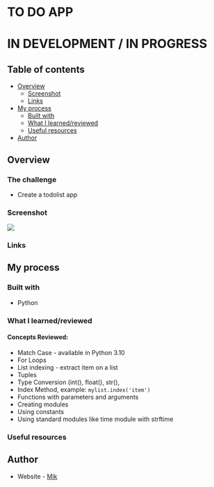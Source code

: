 # TO DO APP
# IN DEVELOPMENT / IN PROGRESS

## Table of contents

- [Overview](#overview)
  - [Screenshot](#screenshot)
  - [Links](#links)
- [My process](#my-process)
  - [Built with](#built-with)
  - [What I learned/reviewed](#what-i-learned)
  - [Useful resources](#useful-resources)
- [Author](#author)


## Overview

### The challenge

- Create a todolist app

### Screenshot

![](./images/victor_crest.PNG)



### Links


## My process

### Built with

- Python


### What I learned/reviewed

#### Concepts Reviewed:
- Match Case - available in Python 3.10
- For Loops
- List indexing - extract item on a list
- Tuples
- Type Conversion (int(), float(), str(), 
- Index Method, example: ```mylist.index('item')```
- Functions with parameters and arguments
- Creating modules
- Using constants
- Using standard modules like time module with strftime

### Useful resources




## Author

- Website - [Mik](https://mikerniker.github.io/Project_Website/)
